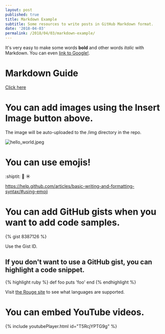 ```yaml
---
layout: post
published: true
title: Markdown Example
subtitle: Some resources to write posts in GitHub Markdown format.
date: '2018-04-03'
permalink: /2018/04/03/markdown-example/
---
```

It's very easy to make some words **bold** and other words *italic* with Markdown. You can even [link to Google!](http://google.com).

# Markdown Guide
[Click here](https://guides.github.com/features/mastering-markdown/)

# You can add images using the Insert Image button above.
The image will be auto-uploaded to the /img directory in the repo.

![hello_world.jpeg]({{site.baseurl}}/img/hello_world.jpeg)

# You can use emojis!
:shiptit:
:rainbow:
:sunny:

https://help.github.com/articles/basic-writing-and-formatting-syntax/#using-emoji

# You can add GitHub gists when you want to add code samples.
{% gist 8387126 %}

Use the Gist ID.

## If you don't want to use a GitHub gist, you can highlight a code snippet.
{% highlight ruby %}
def foo
  puts 'foo'
end
{% endhighlight %}

Visit [the Rouge site](http://rouge.jneen.net/) to see what languages are supported.

# You can embed YouTube videos.
{% include youtubePlayer.html id="T5RcjYPTG9g" %}
